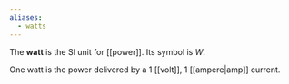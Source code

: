 ```yaml
---
aliases:
  - watts
---
```

The **watt** is the SI unit for [[power]]. Its symbol is $W$.

One watt is the power delivered by a 1 [[volt]], 1 [[ampere|amp]] current.